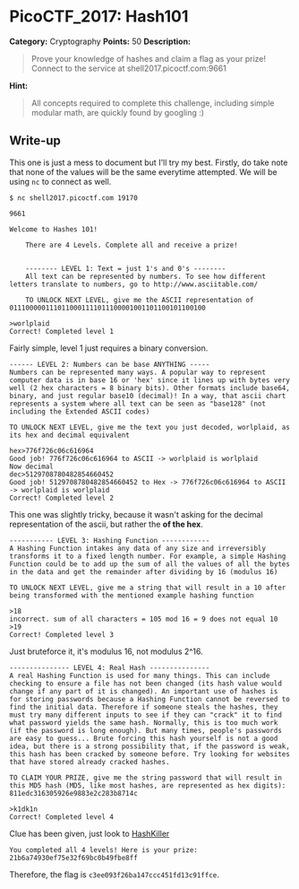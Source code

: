 # PicoCTF_2017: Hash101

**Category:** Cryptography
**Points:** 50
**Description:**

>Prove your knowledge of hashes and claim a flag as your prize! Connect to the service at shell2017.picoctf.com:9661

**Hint:**

>All concepts required to complete this challenge, including simple modular math, are quickly found by googling :)

## Write-up
This one is just a mess to document but I'll try my best. Firstly, do take note that none of the values will be the same everytime attempted. We will be using `nc` to connect as well.

    $ nc shell2017.picoctf.com 19170

	9661

    Welcome to Hashes 101!

	    There are 4 Levels. Complete all and receive a prize!


	    -------- LEVEL 1: Text = just 1's and 0's --------
	    All text can be represented by numbers. To see how different letters translate to numbers, go to http://www.asciitable.com/

	    TO UNLOCK NEXT LEVEL, give me the ASCII representation of 0111000001110110001111011100001001101100101100100

>

    >worlplaid
    Correct! Completed level 1

Fairly simple, level 1 just requires a binary conversion.

    ------ LEVEL 2: Numbers can be base ANYTHING -----
    Numbers can be represented many ways. A popular way to represent computer data is in base 16 or 'hex' since it lines up with bytes very well (2 hex characters = 8 binary bits). Other formats include base64, binary, and just regular base10 (decimal)! In a way, that ascii chart represents a system where all text can be seen as "base128" (not including the Extended ASCII codes)

    TO UNLOCK NEXT LEVEL, give me the text you just decoded, worlplaid, as its hex and decimal equivalent

    hex>776f726c06c616964
    Good job! 776f726c06c616964 to ASCII -> worlplaid is worlplaid
    Now decimal
    dec>5129708780482854660452
    Good job! 5129708780482854660452 to Hex -> 776f726c06c616964 to ASCII -> worlplaid is worlplaid
    Correct! Completed level 2

This one was slightly tricky, because it wasn't asking for the decimal representation of the ascii, but rather the **of the hex**.

    ----------- LEVEL 3: Hashing Function ------------
    A Hashing Function intakes any data of any size and irreversibly transforms it to a fixed length number. For example, a simple Hashing Function could be to add up the sum of all the values of all the bytes in the data and get the remainder after dividing by 16 (modulus 16)

    TO UNLOCK NEXT LEVEL, give me a string that will result in a 10 after being transformed with the mentioned example hashing function

    >18
    incorrect. sum of all characters = 105 mod 16 = 9 does not equal 10
    >19
    Correct! Completed level 3

Just bruteforce it, it's modulus 16, not modulus 2^16.

    --------------- LEVEL 4: Real Hash ---------------
    A real Hashing Function is used for many things. This can include checking to ensure a file has not been changed (its hash value would change if any part of it is changed). An important use of hashes is for storing passwords because a Hashing Function cannot be reversed to find the initial data. Therefore if someone steals the hashes, they must try many different inputs to see if they can "crack" it to find what password yields the same hash. Normally, this is too much work (if the password is long enough). But many times, people's passwords are easy to guess... Brute forcing this hash yourself is not a good idea, but there is a strong possibility that, if the password is weak, this hash has been cracked by someone before. Try looking for websites that have stored already cracked hashes.

    TO CLAIM YOUR PRIZE, give me the string password that will result in this MD5 hash (MD5, like most hashes, are represented as hex digits):
    811edc316305926e9883e2c283b8714c

    >k1dk1n
    Correct! Completed level 4

Clue has been given, just look to [HashKiller](https://hashkiller.co.uk/md5-decrypter.aspx)

    You completed all 4 levels! Here is your prize: 21b6a74930ef75e32f69bc0b49fbe8ff

Therefore, the flag is `c3ee093f26ba147ccc451fd13c91ffce`.
<!--stackedit_data:
eyJoaXN0b3J5IjpbNzIxMjk1OTMwLDc4Njg3MjA4OCwxODk3Nj
c3MTEyLC01MjIyMzg5MjQsMTAwMDgyNDE5MywtNjA2NzEzNDY5
LDE1NTQ3ODM2MTldfQ==
-->